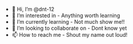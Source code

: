 - 👋 Hi, I’m @dnt-12
- 👀 I’m interested in - Anything worth learning
- 🌱 I’m currently learning - Not much show me!!
- 💞️ I’m looking to collaborate on - Dont know yet
- 📫 How to reach me - Shout my name out loud!

<!---
dnt-12/dnt-12 is a ✨ special ✨ repository because its `README.md` (this file) appears on your GitHub profile.
You can click the Preview link to take a look at your changes.
--->
